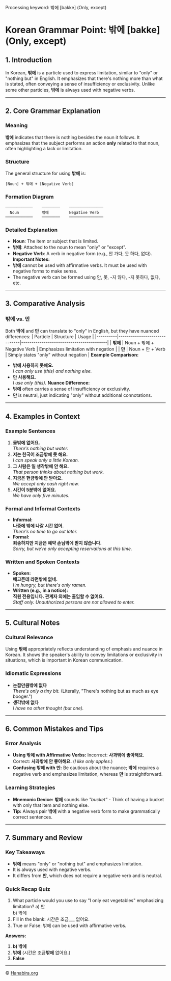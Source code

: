 Processing keyword: 밖에 [bakke] (Only, except)
# Korean Grammar Point: 밖에 [bakke] (Only, except)

## 1. Introduction
In Korean, **밖에** is a particle used to express limitation, similar to "only" or "nothing but" in English. It emphasizes that there's nothing more than what is stated, often conveying a sense of insufficiency or exclusivity. Unlike some other particles, **밖에** is always used with negative verbs.

---
## 2. Core Grammar Explanation
### Meaning
**밖에** indicates that there is nothing besides the noun it follows. It emphasizes that the subject performs an action **only** related to that noun, often highlighting a lack or limitation.
### Structure
The general structure for using **밖에** is:
```
[Noun] + 밖에 + [Negative Verb]
```
### Formation Diagram
```plaintext
────────────    ────────    ───────────────
  Noun          밖에         Negative Verb
────────────    ────────    ───────────────
```
### Detailed Explanation
- **Noun**: The item or subject that is limited.
- **밖에**: Attached to the noun to mean "only" or "except".
- **Negative Verb**: A verb in negative form (e.g., 안 가다, 못 하다, 없다).
**Important Notes:**
- **밖에** cannot be used with affirmative verbs. It must be used with negative forms to make sense.
- The negative verb can be formed using 안, 못, -지 않다, -지 못하다, 없다, etc.
---
## 3. Comparative Analysis
### 밖에 vs. 만
Both **밖에** and **만** can translate to "only" in English, but they have nuanced differences:
| Particle | Structure                    | Usage                                    |
|----------|------------------------------|------------------------------------------|
| **밖에**   | Noun + 밖에 + Negative Verb   | Emphasizes limitation with negation      |
| **만**    | Noun + 만 + Verb              | Simply states "only" without negation    |
**Example Comparison:**
- **밖에 사용하지 못해요.**  
  *I can only use (this) and nothing else.*
- **만 사용해요.**  
  *I use only (this).*
**Nuance Difference:**
- **밖에** often carries a sense of insufficiency or exclusivity.
- **만** is neutral, just indicating "only" without additional connotations.
---
## 4. Examples in Context
### Example Sentences
1. **물밖에 없어요.**  
   *There's nothing but water.*
2. **저는 한국어 조금밖에 못 해요.**  
   *I can speak only a little Korean.*
3. **그 사람은 일 생각밖에 안 해요.**  
   *That person thinks about nothing but work.*
4. **지금은 현금밖에 안 받아요.**  
   *We accept only cash right now.*
5. **시간이 5분밖에 없어요.**  
   *We have only five minutes.*
### Formal and Informal Contexts
- **Informal:**  
  **나중에 밖에 나갈 시간 없어.**  
  *There's no time to go out later.*
- **Formal:**  
  **죄송하지만 지금은 예약 손님밖에 받지 않습니다.**  
  *Sorry, but we're only accepting reservations at this time.*
### Written and Spoken Contexts
- **Spoken:**  
  **배고픈데 라면밖에 없네.**  
  *I'm hungry, but there's only ramen.*
- **Written (e.g., in a notice):**  
  **직원 전용입니다. 관계자 외에는 출입할 수 없어요.**  
  *Staff only. Unauthorized persons are not allowed to enter.*
---
## 5. Cultural Notes
### Cultural Relevance
Using **밖에** appropriately reflects understanding of emphasis and nuance in Korean. It shows the speaker's ability to convey limitations or exclusivity in situations, which is important in Korean communication.
### Idiomatic Expressions
- **눈꼽만큼밖에 없다**  
  *There's only a tiny bit.* (Literally, "There's nothing but as much as eye booger.")
- **생각밖에 없다**  
  *I have no other thought (but one).*
---
## 6. Common Mistakes and Tips
### Error Analysis
- **Using 밖에 with Affirmative Verbs:**
  Incorrect: **사과밖에 좋아해요.**  
  Correct: **사과밖에 안 좋아해요.** (*I like only apples.*)
- **Confusing 밖에 with 만:**
  Be cautious about the nuance; **밖에** requires a negative verb and emphasizes limitation, whereas **만** is straightforward.
### Learning Strategies
- **Mnemonic Device:**
  **밖에** sounds like *"bucket"* - Think of having a bucket with only that item and nothing else.
- **Tip:**
  Always pair **밖에** with a negative verb form to make grammatically correct sentences.
---
## 7. Summary and Review
### Key Takeaways
- **밖에** means "only" or "nothing but" and emphasizes limitation.
- It is always used with negative verbs.
- It differs from **만**, which does not require a negative verb and is neutral.
### Quick Recap Quiz
1. What particle would you use to say "I only eat vegetables" emphasizing limitation?
   a) 만  
   b) 밖에
2. Fill in the blank: 시간은 조금___ 없어요.
3. True or False: 밖에 can be used with affirmative verbs.

**Answers:**
1. **b) 밖에**
2. **밖에** (시간은 조금**밖에** 없어요.)
3. **False**

---
© [Hanabira.org](https://hanabira.org)
